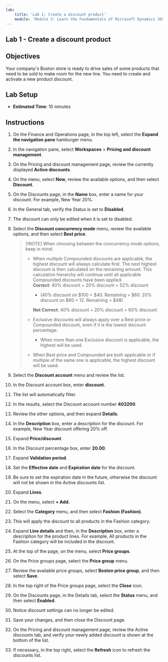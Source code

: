 ```yaml
---
lab:
    title: 'Lab 1: Create a discount product'
    module: 'Module 3: Learn the Fundamentals of Microsoft Dynamics 365 Commerce'
---
```


## Lab 1 - Create a discount product

## Objectives

Your company's Boston store is ready to drive sales of some products that need to be sold to make room for the new line. You need to create and activate a new product discount.

## Lab Setup

   - **Estimated Time**: 10 minutes

## Instructions

1. On the Finance and Operations page, in the top left, select the **Expand the navigation pane** hamburger menu.

1. In the navigation pane, select **Workspaces** > **Pricing and discount management**.

1. On the Pricing and discount management page, review the currently displayed **Active discounts**.

1. On the menu, select **New**, review the available options, and then select **Discount**.

1. On the Discounts page, in the **Name** box, enter a name for your discount. For example, New Year 20%.

1. In the General tab, verify the Status is set to **Disabled**.

1. The discount can only be edited when it is set to disabled.

1. Select the **Discount concurrency mode** menu, review the available options, and then select **Best price**.

    >[!NOTE] When choosing between the concurrency mode options, keep in mind:
    >
    >  - When multiple Compounded discounts are applicable, the highest discount will always calculate first.  The next highest discount is then calculated on the remaining amount.  This calculation hierarchy will continue until all applicable Compounded discounts have been applied.  
    >    **Correct**: 40% discount + 20% discount = 52% discount  
    >      - (40% discount on $100 = $40. Remaining = $60.  20% discount on $60 = 12. Remaining = $48)  
    >
    >    **Not Correct**: 40% discount + 20% discount = 60% discount
    >
    >  - Exclusive discounts will always apply over a Best price or Compounded discount, even if it is the lowest discount percentage.
    >    - When more than one Exclusive discount is applicable, the highest will be used.
    >  - When Best price and Compounded are both applicable or if multiple of the same one is applicable, the highest discount will be used.

1. Select the **Discount account** menu and review the list.

1. In the Discount account box, enter **discount**.

1. The list will automatically filter.

1. In the results, select the Discount account number **403200**.

1. Review the other options, and then expand **Details**.

1. In the **Description** box, enter a description for the discount. For example, New Year discount offering 20% off.

1. Expand **Price/discount**.

1. In the Discount percentage box, enter **20.00**.

1. Expand **Validation period**.

1. Set the **Effective date** and **Expiration date** for the discount.

1. Be sure to set the expiration date in the future, otherwise the discount will not be shown in the Active discounts list.

1. Expand **Lines**.

1. On the menu, select **+ Add.**

1. Select the **Category** menu, and then select **Fashion (Fashion)**.

1. This will apply the discount to all products in the Fashion category.

1. Expand **Line details** and then, in the **Description** box, enter a description for the product lines. For example, All products in the Fashion category will be included in the discount.

1. At the top of the page, on the menu, select **Price groups**.

1. On the Price groups page, select the **Price group** menu.

1. Review the available price groups, select **Boston price group**, and then select **Save**.

1. In the top right of the Price groups page, select the **Close** icon.

1. On the Discounts page, in the Details tab, select the **Status** menu, and then select **Enabled**.

1. Notice discount settings can no longer be edited.

1. Save your changes, and then close the Discount page.

1. On the Pricing and discount management page, review the Active discounts tab, and verify your newly added discount is shown at the bottom of the list.

1. If necessary, in the top right, select the **Refresh** icon to refresh the discounts list.
